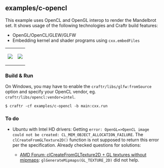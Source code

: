 ## examples/c-opencl

This example uses OpenCL and OpenGL interop to render the Mandelbrot set.
It shows usage of the following technologies and Craftr build features:

* OpenGL/OpenCL/GLEW/GLFW
* Embedding kernel and shader programs using `cxx.embedFiles`

<table><tr><td>

![](https://i.imgur.com/zlbO7hP.png)
</td><td>

![](https://i.imgur.com/ImzYmAQ.png)
</td></tr></table>

### Build & Run

On Windows, you may have to enable the `craftr/libs/glfw:fromSource` option
and specify your OpenCL vendor, eg. `craftr/libs/opencl:vendor=intel`.

    $ craftr -cf examples/c-opencl -b main:cxx.run

###  To do

* Ubuntu with Intel HD drivers: Getting `error: OpenGL=>OpenCL image could not be created: CL_MEM_OBJECT_ALLOCATION_FAILURE`.
  The `clCreateFromGLTexture2D()` function is not supposed to return this error per the specification.
  Already checked questions for solutions:

    * [AMD Forum: clCreateFromGLTexture2D + GL textures without mipmaps](https://community.amd.com/thread/136580):
      `glGenerateMipmaps(GL_TEXTURE_2D)` did not help.
 